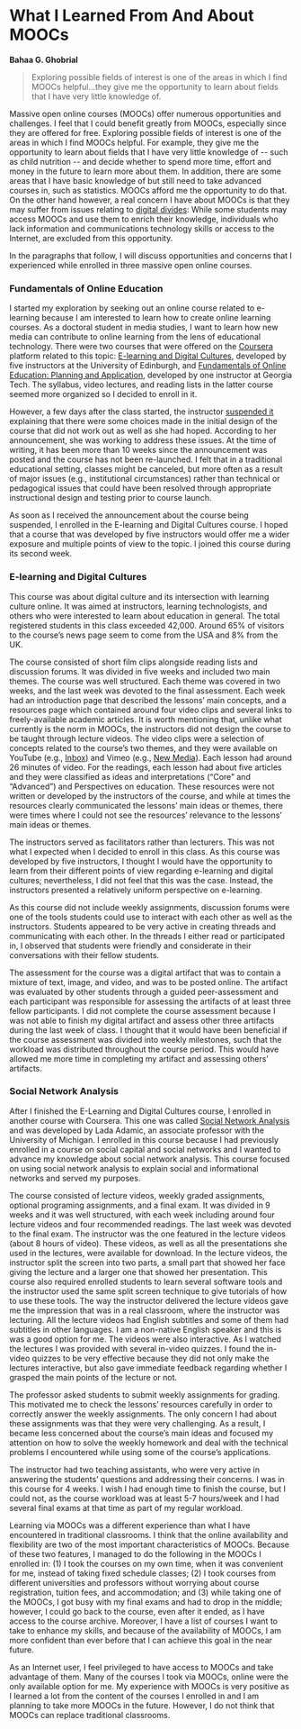 # What I Learned From And About MOOCs #
**Bahaa G. Ghobrial**

>Exploring possible fields of interest is one of the areas in which I find MOOCs helpful...they give me the opportunity to learn about fields that I have very little knowledge of.

Massive open online courses (MOOCs) offer numerous opportunities and challenges. I feel that I could benefit greatly from MOOCs, especially since they are offered for free. Exploring possible fields of interest is one of the areas in which I find MOOCs helpful. For example, they give me the opportunity to learn about fields that I have very little knowledge of -- such as child nutrition -- and decide whether to spend more time, effort and money in the future to learn more about them. In addition, there are some areas that I have basic knowledge of but still need to take advanced courses in, such as statistics. MOOCs afford me the opportunity to do that. On the other hand however, a real concern I have about MOOCs is that they may suffer from issues relating to [digital divides](http://pewinternet.org/Reports/2012/Digital-differences/Overview.aspx): While some students may access MOOCs and use them to enrich their knowledge, individuals who lack information and communications technology skills or access to the Internet, are excluded from this opportunity.

In the paragraphs that follow, I will discuss opportunities and concerns that I experienced while enrolled in three massive open online courses.

### Fundamentals of Online Education ###

I started my exploration by seeking out an online course related to e-learning because I am interested to learn how to create online learning courses. As a doctoral student in media studies, I want to learn how new media can contribute to online learning from the lens of educational technology. There were two courses that were offered on the [Coursera](https://www.coursera.org/) platform related to this topic: [E-learning and Digital Cultures](https://www.coursera.org/course/edc), developed by five instructors at the University of Edinburgh, and [Fundamentals of Online Education: Planning and Application](https://www.coursera.org/course/foe), developed by one instructor at Georgia Tech. The syllabus, video lectures, and reading lists in the latter course seemed more organized so I decided to enroll in it.

However, a few days after the class started, the instructor [suspended it](http://www.insidehighered.com/news/2013/02/04/coursera-forced-call-mooc-amid-complaints-about-course) explaining that there were some choices made in the initial design of the course that did not work out as well as she had hoped. According to her announcement, she was working to address these issues. At the time of writing, it has been more than 10 weeks since the announcement was posted and the course has not been re-launched. I felt that in a traditional educational setting, classes might be canceled, but more often as a result of major issues (e.g., institutional circumstances) rather than technical or pedagogical issues that could have been resolved through appropriate instructional design and testing prior to course launch.

As soon as I received the announcement about the course being suspended, I enrolled in the E-learning and Digital Cultures course. I hoped that a course that was developed by five instructors would offer me a wider exposure and multiple points of view to the topic. I joined this course during its second week.

### E-learning and Digital Cultures ###

This course was about digital culture and its intersection with learning culture online. It was aimed at instructors, learning technologists, and others who were interested to learn about education in general. The total registered students in this class exceeded 42,000. Around 65% of visitors to the course’s news page seem to come from the USA and 8% from the UK.

The course consisted of short film clips alongside reading lists and discussion forums. It was divided in five weeks and included two main themes. The course was well structured. Each theme was covered in two weeks, and the last week was devoted to the final assessment. Each week had an introduction page that described the lessons’ main concepts, and a resources page which contained around four video clips and several links to freely-available academic articles. It is worth mentioning that, unlike what currently is the norm in MOOCs, the instructors did not design the course to be taught through lecture videos. The video clips were a selection of concepts related to the course’s two themes, and they were available on YouTube (e.g., [Inbox](http://www.youtube.com/watch?v=75wNgCo-BQM)) and Vimeo (e.g., [New Media](http://vimeo.com/33193443)). Each lesson had around 26 minutes of video. For the readings, each lesson had about five articles and they were classified as ideas and interpretations (“Core” and “Advanced”) and Perspectives on education. These resources were not written or developed by the instructors of the course, and while at times the resources clearly communicated the lessons’ main ideas or themes, there were times where I could not see the resources’ relevance to the lessons’ main ideas or themes.

The instructors served as facilitators rather than lecturers. This was not what I expected when I decided to enroll in this class. As this course was developed by five instructors, I thought I would have the opportunity to learn from their different points of view regarding e-learning and digital cultures; nevertheless, I did not feel that this was the case. Instead, the instructors presented a relatively uniform perspective on e-learning.

As this course did not include weekly assignments, discussion forums were one of the tools students could use to interact with each other as well as the instructors. Students appeared to be very active in creating threads and communicating with each other. In the threads I either read or participated in, I observed that students were friendly and considerate in their conversations with their fellow students.

The assessment for the course was a digital artifact that was to contain a mixture of text, image, and video, and was to be posted online. The artifact was evaluated by other students through a guided peer-assessment and each participant was responsible for assessing the artifacts of at least three fellow participants. I did not complete the course assessment because I was not able to finish my digital artifact and assess other three artifacts during the last week of class. I thought that it would have been beneficial if the course assessment was divided into weekly milestones, such that the workload was distributed throughout the course period. This would have allowed me more time in completing my artifact and assessing others’ artifacts.

### Social Network Analysis ###

After I finished the E-Learning and Digital Cultures course, I enrolled in another course with Coursera. This one was called [Social Network Analysis](https://www.coursera.org/course/sna) and was developed by Lada Adamic, an associate professor with the University of Michigan. I enrolled in this course because I had previously enrolled in a course on social capital and social networks and I wanted to advance my knowledge about social network analysis. This course focused on using social network analysis to explain social and informational networks and served my purposes.

The course consisted of lecture videos, weekly graded assignments, optional programing assignments, and a final exam. It was divided in 9 weeks and it was well structured, with each week including around four lecture videos and four recommended readings. The last week was devoted to the final exam. The instructor was the one featured in the lecture videos (about 8 hours of video). These videos, as well as all the presentations she used in the lectures, were available for download. In the lecture videos, the instructor split the screen into two parts, a small part that showed her face giving the lecture and a larger one that showed her presentation. This course also required enrolled students to learn several software tools and the instructor used the same split screen technique to give tutorials of how to use these tools. The way the instructor delivered the lecture videos gave me the impression that was in a real classroom, where the instructor was lecturing. All the lecture videos had English subtitles and some of them had subtitles in other languages. I am a non-native English speaker and this is was a good option for me. The videos were also interactive. As I watched the lectures I was provided with several in-video quizzes. I found the in-video quizzes to be very effective because they did not only make the lectures interactive, but also gave immediate feedback regarding whether I grasped the main points of the lecture or not.

The professor asked students to submit weekly assignments for grading. This motivated me to check the lessons’ resources carefully in order to correctly answer the weekly assignments. The only concern I had about these assignments was that they were very challenging. As a result, I became less concerned about the course’s main ideas and focused my attention on how to solve the weekly homework and deal with the technical problems I encountered while using some of the course’s applications.

The instructor had two teaching assistants, who were very active in answering the students’ questions and addressing their concerns. I was in this course for 4 weeks. I wish I had enough time to finish the course, but I could not, as the course workload was at least 5-7 hours/week and I had several final exams at that time as part of my regular workload.

Learning via MOOCs was a different experience than what I have encountered in traditional classrooms. I think that the online availability and flexibility are two of the most important characteristics of MOOCs. Because of these two features, I managed to do the following in the MOOCs I enrolled in: (1) I took the courses on my own time, when it was convenient for me, instead of taking fixed schedule classes; (2) I took courses from different universities and professors without worrying about course registration, tuition fees, and accommodation; and (3) while taking one of the MOOCs, I got busy with my final exams and had to drop in the middle; however, I could go back to the course, even after it ended, as I have access to the course archive. Moreover, I have a list of courses I want to take to enhance my skills, and because of the availability of MOOCs, I am more confident than ever before that I can achieve this goal in the near future.

As an Internet user, I feel privileged to have access to MOOCs and take advantage of them. Many of the courses I took via MOOCs, online were the only available option for me. My experience with MOOCs is very positive as I learned a lot from the content of the courses I enrolled in and I am planning to take more MOOCs in the future. However, I do not think that MOOCs can replace traditional classrooms.
